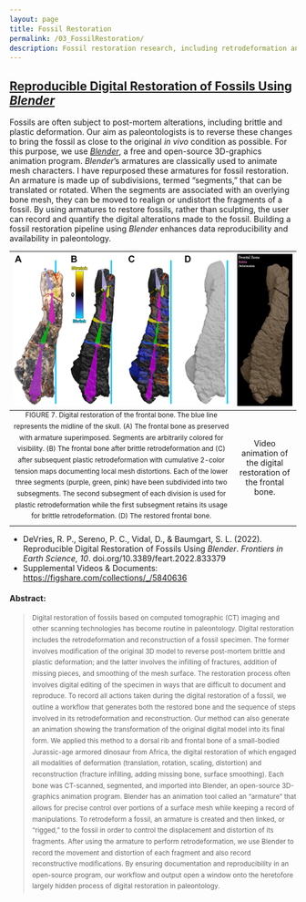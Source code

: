 ```yaml
---
layout: page
title: Fossil Restoration
permalink: /03_FossilRestoration/
description: Fossil restoration research, including retrodeformation and reconstruction.
---
```


## [Reproducible Digital Restoration of Fossils Using <em>Blender</em>](https://doi.org/10.3389/feart.2022.833379) 

Fossils are often subject to post-mortem alterations, including brittle and plastic deformation. Our aim as paleontologists is to reverse these changes to bring the fossil as close to the original *in vivo* condition as possible. For this purpose, we use [*Blender*](https://www.blender.org/), a free and open-source 3D-graphics animation program. *Blender*’s armatures are classically used to animate mesh characters. I have repurposed these armatures for fossil restoration. An armature is made up of subdivisions, termed “segments,” that can be translated or rotated. When the segments are associated with an overlying bone mesh, they can be moved to realign or undistort the fragments of a fossil. By using armatures to restore fossils, rather than sculpting, the user can record and quantify the digital alterations made to the fossil. Building a fossil restoration pipeline using *Blender* enhances data reproducibility and availability in paleontology.

<!-- {% include RDRoFUB-SMov2.html %} -->

| <img src="/assets/RDRoFUB-f7.jpg" alt="Fossil bone being restored" width=500px> | <img src="/assets/RDRoFUB-SMov2.gif" alt="Fossil bone being restored, video" width=125px>|
|:--:|:--:|
| <sup> FIGURE 7. Digital restoration of the frontal bone. The blue line represents the midline of the skull. (A) The frontal bone as preserved with armature superimposed. Segments are arbitrarily colored for visibility. (B) The frontal bone after brittle retrodeformation and (C) after subsequent plastic retrodeformation with cumulative 2-color tension maps documenting local mesh distortions. Each of the lower three segments (purple, green, pink) have been subdivided into two subsegments. The second subsegment of each division is used for plastic retrodeformation while the first subsegment retains its usage for brittle retrodeformation. (D) The restored frontal bone. </sup> | Video animation of the digital restoration of the frontal bone. |

- DeVries, R. P., Sereno, P. C., Vidal, D., & Baumgart, S. L. (2022). Reproducible Digital Restoration of Fossils Using <em>Blender</em>. <em>Frontiers in Earth Science, 10</em>. doi.org/10.3389/feart.2022.833379 <br> 
- Supplemental Videos & Documents: <https://figshare.com/collections/_/5840636>

#### Abstract:
> <sup> Digital restoration of fossils based on computed tomographic (CT) imaging and other scanning technologies has become routine in paleontology. Digital restoration includes the retrodeformation and reconstruction of a fossil specimen. The former involves modification of the original 3D model to reverse post-mortem brittle and plastic deformation; and the latter involves the infilling of fractures, addition of missing pieces, and smoothing of the mesh surface. The restoration process often involves digital editing of the specimen in ways that are difficult to document and reproduce. To record all actions taken during the digital restoration of a fossil, we outline a workflow that generates both the restored bone and the sequence of steps involved in its retrodeformation and reconstruction. Our method can also generate an animation showing the transformation of the original digital model into its final form. We applied this method to a dorsal rib and frontal bone of a small-bodied Jurassic-age armored dinosaur from Africa, the digital restoration of which engaged all modalities of deformation (translation, rotation, scaling, distortion) and reconstruction (fracture infilling, adding missing bone, surface smoothing). Each bone was CT-scanned, segmented, and imported into Blender, an open-source 3D-graphics animation program. Blender has an animation tool called an “armature” that allows for precise control over portions of a surface mesh while keeping a record of manipulations. To retrodeform a fossil, an armature is created and then linked, or “rigged,” to the fossil in order to control the displacement and distortion of its fragments. After using the armature to perform retrodeformation, we use Blender to record the movement and distortion of each fragment and also record reconstructive modifications. By ensuring documentation and reproducibility in an open-source program, our workflow and output open a window onto the heretofore largely hidden process of digital restoration in paleontology. </sup>
